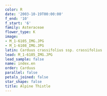 ```yaml
---
color: R
date: '2003-10-19T00:00:00'
f_end: '10'
f_start: '6'
family: Asteraceae
flower_type: K
image:
- M_1-6105_IMG.JPG
- M_1-6108_IMG.JPG
latin: Carduus crassifolius ssp. crassifolius
lead: M_1-6105_IMG.JPG
lead_sample: false
name: index.en
order: Carduus
parallel: false
petals_joined: false
star_shape: false
title: Alpine Thistle
---
```

